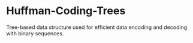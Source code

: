 # Huffman-Coding-Trees
Tree-based data structure used for efficient data encoding and decoding with binary sequences.
